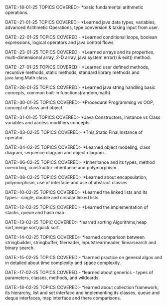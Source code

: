 DATE:-18-01-25 
TOPICS COVERED:- 
*basic fundamental arithmetic operations.

DATE:-21-01-25 
TOPICS COVERED:- 
*Learned java data types, variables, advanced Arithmetic Operations, type conversion & taking input from user.

DATE:-22-01-25 
TOPICS COVERED:- 
*Learned conditional loops, boolean expressions, logical operators and java control flows.

DATE:-23-01-25 
TOPICS COVERED:- 
*Learned arrays and its properties, multi-dimensional array, 2-D array, java system error() & exit() method.

DATE:-27-01-25 
TOPICS COVERED:- 
*Learned user defined methods, recursive methods, static methods, standard library methods and java.lang.Math class.

DATE:-28-01-25 
TOPICS COVERED:- 
*Learned java string handling basic concepts, common buit-in functions(random,math).

DATE:-30-01-25 
TOPICS COVERED:- 
*Procedural Programming vs OOP, concept of class and object.

DATE:-31-01-25 
TOPICS COVERED:- 
*Java Constructors, Instance vs Class variables and access modifiers concepts.

DATE:-03-02-25 
TOPICS COVERED:- 
*This,Static,Final,Instance of operator.

DATE:-04-02-25 
TOPICS COVERED:- 
*Learned object modeling, class diagram, sequence diagram and object diagram.

DATE:-06-02-25 
TOPICS COVERED:- 
*Inheritance and its types, method overriding, constructor inheritance and polymorphism.

DATE:-08-02-25 
TOPICS COVERED:- 
*Learned about encapsulation, polymorphism, use of interface and use of abstract classes.

DATE:-10-02-25 
TOPICS COVERED:- 
*Learned the linked lists and its types:- single, double and circular linked lists.

DATE:-12-02-25 
TOPICS COVERED:- 
*Learned the implementation of stacks, queue and hash map.

DATE:-13-02-25
TOPIC COVERED:-
*learnrd sorting Algorithms,heap sort,merge sort,quick sort.

DATE:-14-02-25 
TOPICS COVERED:- 
*learned comparison between stringbuilder, stringbuffer, filereader, inputstrearmeader, linearsearch and binary search.

DATE:-15-02-25
TOPICS COVERED:-
*laerned practice on general algos and in detailed about time complexity and space complexity.

DATE:-17-02-25
TOPICS COVERED:-
*learned about generics - types of parameters, classes, methods, and wildcards.

DATE:-18-02-25
TOPICS COVERED:-
*learned about collection framework, its hierarchy, list and set interface and implementing its classes, queue and deque interfaces, map interface and there comparisons.
